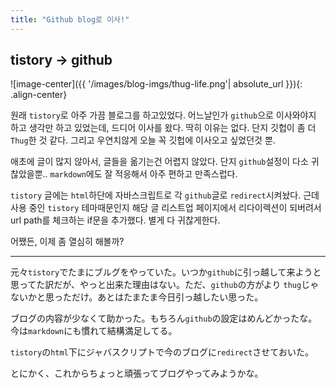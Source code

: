 ```yaml
---
title: "Github blog로 이사!" 
---
```


## tistory -> github
![image-center]({{ '/images/blog-imgs/thug-life.png'| absolute_url }}){: .align-center}

원래 `tistory`로 아주 가끔 블로그를 하고있었다. 어느날인가 `github`으로 이사와야지 하고 생각만 하고 있었는데, 드디어 이사를 왔다. 딱히 이유는 없다. 단지 깃헙이 좀 더 `Thug`한 것 같다. 그리고 우연치않게 오늘 꼭 깃헙에 이사오고 싶었던것 뿐.

애초에 글이 많지 않아서, 글들을 옮기는건 어렵지 않았다. 단지 `github`설정이 다소 귀찮았을뿐.. `markdown`에도 잘 적응해서 아주 편하고 만족스럽다. 

`tistory` 글에는 `html`하단에 자바스크립트로 각 `github`글로 `redirect`시켜놨다. 근데 사용 중인 `tistory` 테마때문인지 해당 글 리스트업 페이지에서 리다이렉션이 되버려서 url path를 체크하는 if문을 추가했다. 별게 다 귀찮게한다.

어쨌든, 이제 좀 열심히 해볼까?

---

元々`tistory`でたまにブルグをやっていた。いつか`github`に引っ越して来ようと思ってた訳だが、やっと出来た理由はない。ただ、`github`の方がより `thug`じゃないかと思っただけ。あとはたまたま今日引っ越したい思った。

ブログの内容が少なくて助かった。もちろん`github`の設定はめんどかったな。今は`markdown`にも慣れて結構満足してる。

`tistory`の`html`下にジャバスクリプトで今のブログに`redirect`させておいた。

とにかく、これからちょっと頑張ってブログやってみようかな。

